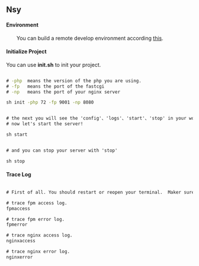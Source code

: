 ## Nsy

#### Environment  

&ensp;&ensp;&ensp;&ensp;You can build a remote develop environment according [this](https://github.com/NMSAzulX/Nsy/projects/2).  


#### Initialize Project  


You can use **init.sh** to init your project.

```bat

# -php  means the version of the php you are using.
# -fp   means the port of the fastcgi
# -np   means the port of your nginx server

sh init -php 72 -fp 9001 -np 8080


# the next you will see the 'config'、'logs'、'start'、'stop' in your workspace.
# now let's start the server!

sh start


# and you can stop your server with 'stop'

sh stop
```  


#### Trace Log
```bat

# First of all. You should restart or reopen your terminal.  Maker sure the alias command work.

# trace fpm access log.
fpmaccess

# trace fpm error log.
fpmerror

# trace nginx access log.
nginxaccess

# trace nginx error log.
nginxerror

```


